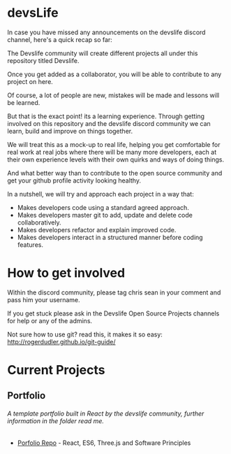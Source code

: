 # devsLife

In case you have missed any announcements on the devslife discord channel, here's a quick recap so far:

The Devslife community will create different projects all under this repository titled Devslife. 

Once you get added as a collaborator, you will be able to contribute to any project on here. 

Of course, a lot of people are new, mistakes will be made and lessons will be learned. 

But that is the exact point! its a learning experience. Through getting involved on this repository and the devslife discord community we can learn, build and improve on things together.

We will treat this as a mock-up to real life, helping you get comfortable for real work at real jobs where there will be many more developers, each at their own experience levels with their own quirks and ways of doing things.

And what better way than to contribute to the open source community and get your github profile activity looking healthy.

In a nutshell, we will try and approach each project in a way that:

- Makes developers code using a standard agreed approach.
- Makes developers master git to add, update and delete code collaboratively.
- Makes developers refactor and explain improved code.
- Makes developers interact in a structured manner before coding features.

# How to get involved

Within the discord community, please tag chris sean in your comment and pass him your username.

If you get stuck please ask in the Devslife Open Source Projects channels for help or any of the admins.

Not sure how to use git? read this, it makes it so easy: http://rogerdudler.github.io/git-guide/

# Current Projects

## Portfolio

###### A template portfolio built in React by the devslife community, further information in the folder read me. 

* [Porfolio Repo](https://github.com/RealChrisSean/devsLife/tree/master/portfolio) - React, ES6, Three.js and Software Principles
